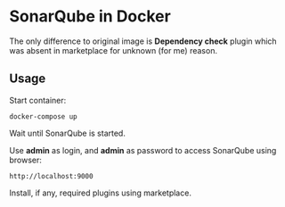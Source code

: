 # SonarQube in Docker

The only difference to original image is **Dependency check** plugin which 
was absent in marketplace for unknown (for me) reason.

## Usage

Start container:

```
docker-compose up
```

Wait until SonarQube is started.

Use **admin** as login, and **admin** as password to access SonarQube using browser:
```
http://localhost:9000
```

Install, if any, required plugins using marketplace.